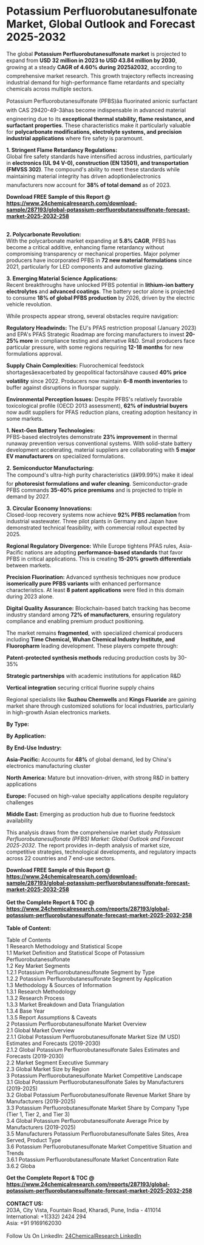<h1>Potassium Perfluorobutanesulfonate Market, Global Outlook and Forecast 2025-2032</h1><p>The global <strong>Potassium Perfluorobutanesulfonate market</strong> is projected to expand from <strong>USD 32 million in 2023 to USD 43.84 million by 2030</strong>, growing at a steady <strong>CAGR of 4.60% during 2025â2032</strong>, according to comprehensive market research. This growth trajectory reflects increasing industrial demand for high-performance flame retardants and specialty chemicals across multiple sectors.</p><p>Potassium Perfluorobutanesulfonate (PFBS)âa fluorinated anionic surfactant with CAS 29420-49-3âhas become indispensable in advanced material engineering due to its <strong>exceptional thermal stability, flame resistance, and surfactant properties</strong>. These characteristics make it particularly valuable for <strong>polycarbonate modifications, electrolyte systems, and precision industrial applications</strong> where fire safety is paramount.</p><p><strong>1. Stringent Flame Retardancy Regulations:</strong><br>
Global fire safety standards have intensified across industries, particularly in <strong>electronics (UL 94 V-0), construction (EN 13501), and transportation (FMVSS 302)</strong>. The compound's ability to meet these standards while maintaining material integrity has driven adoptionâelectronics manufacturers now account for <strong>38% of total demand</strong> as of 2023.</p><div><b>Download FREE Sample of this Report @ 
            <a href="https://www.24chemicalresearch.com/download-sample/287193/global-potassium-perfluorobutanesulfonate-forecast-market-2025-2032-258">
            https://www.24chemicalresearch.com/download-sample/287193/global-potassium-perfluorobutanesulfonate-forecast-market-2025-2032-258</a></b></div><br><p><strong>2. Polycarbonate Revolution:</strong><br>
With the polycarbonate market expanding at <strong>5.8% CAGR</strong>, PFBS has become a critical additive, enhancing flame retardancy without compromising transparency or mechanical properties. Major polymer producers have incorporated PFBS in <strong>72 new material formulations</strong> since 2021, particularly for LED components and automotive glazing.</p><p><strong>3. Emerging Material Science Applications:</strong><br>
Recent breakthroughs have unlocked PFBS potential in <strong>lithium-ion battery electrolytes</strong> and <strong>advanced coatings</strong>. The battery sector alone is projected to consume <strong>18% of global PFBS production</strong> by 2026, driven by the electric vehicle revolution.</p><p>While prospects appear strong, several obstacles require navigation:</p><p><strong>Regulatory Headwinds:</strong> The EU's PFAS restriction proposal (January 2023) and EPA's PFAS Strategic Roadmap are forcing manufacturers to invest <strong>20-25% more</strong> in compliance testing and alternative R&amp;D. Small producers face particular pressure, with some regions requiring <strong>12-18 months</strong> for new formulations approval.</p><p><strong>Supply Chain Complexities:</strong> Fluorochemical feedstock shortagesâexacerbated by geopolitical factorsâhave caused <strong>40% price volatility</strong> since 2022. Producers now maintain <strong>6-8 month inventories</strong> to buffer against disruptions in fluorspar supply.</p><p><strong>Environmental Perception Issues:</strong> Despite PFBS's relatively favorable toxicological profile (OECD 2013 assessment), <strong>62% of industrial buyers</strong> now audit suppliers for PFAS reduction plans, creating adoption hesitancy in some markets.</p><p><strong>1. Next-Gen Battery Technologies:</strong><br>
PFBS-based electrolytes demonstrate <strong>23% improvement</strong> in thermal runaway prevention versus conventional systems. With solid-state battery development accelerating, material suppliers are collaborating with <strong>5 major EV manufacturers</strong> on specialized formulations.</p><p><strong>2. Semiconductor Manufacturing:</strong><br>
The compound's ultra-high purity characteristics (â¥99.99%) make it ideal for <strong>photoresist formulations and wafer cleaning</strong>. Semiconductor-grade PFBS commands <strong>35-40% price premiums</strong> and is projected to triple in demand by 2027.</p><p><strong>3. Circular Economy Innovations:</strong><br>
Closed-loop recovery systems now achieve <strong>92% PFBS reclamation</strong> from industrial wastewater. Three pilot plants in Germany and Japan have demonstrated technical feasibility, with commercial rollout expected by 2025.</p><p><strong>Regional Regulatory Divergence:</strong> While Europe tightens PFAS rules, Asia-Pacific nations are adopting <strong>performance-based standards</strong> that favor PFBS in critical applications. This is creating <strong>15-20% growth differentials</strong> between markets.</p><p><strong>Precision Fluorination:</strong> Advanced synthesis techniques now produce <strong>isomerically pure PFBS variants</strong> with enhanced performance characteristics. At least <strong>8 patent applications</strong> were filed in this domain during 2023 alone.</p><p><strong>Digital Quality Assurance:</strong> Blockchain-based batch tracking has become industry standard among <strong>72% of manufacturers</strong>, ensuring regulatory compliance and enabling premium product positioning.</p><p>The market remains <strong>fragmented</strong>, with specialized chemical producers including <strong>Time Chemical, Wuhan Chemical Industry Institute, and Fluoropharm</strong> leading development. These players compete through:</p><p><strong>Patent-protected synthesis methods</strong> reducing production costs by 30-35%</p><p><strong>Strategic partnerships</strong> with academic institutions for application R&amp;D</p><p><strong>Vertical integration</strong> securing critical fluorine supply chains</p><p>Regional specialists like <strong>Suzhou Chemwells</strong> and <strong>Kings Fluoride</strong> are gaining market share through customized solutions for local industries, particularly in high-growth Asian electronics markets.</p><p><strong>By Type:</strong></p><p><strong>By Application:</strong></p><p><strong>By End-Use Industry:</strong></p><p><strong>Asia-Pacific:</strong> Accounts for <strong>48%</strong> of global demand, led by China's electronics manufacturing cluster</p><p><strong>North America:</strong> Mature but innovation-driven, with strong R&amp;D in battery applications</p><p><strong>Europe:</strong> Focused on high-value specialty applications despite regulatory challenges</p><p><strong>Middle East:</strong> Emerging as production hub due to fluorine feedstock availability</p><p>This analysis draws from the comprehensive market study <em>Potassium Perfluorobutanesulfonate (PFBS) Market: Global Outlook and Forecast 2025-2032</em>. The report provides in-depth analysis of market size, competitive strategies, technological developments, and regulatory impacts across 22 countries and 7 end-use sectors.</p><div><b>Download FREE Sample of this Report @ 
            <a href="https://www.24chemicalresearch.com/download-sample/287193/global-potassium-perfluorobutanesulfonate-forecast-market-2025-2032-258">
            https://www.24chemicalresearch.com/download-sample/287193/global-potassium-perfluorobutanesulfonate-forecast-market-2025-2032-258</a></b></div><br><div><b>Get the Complete Report & TOC @ 
            <a href="https://www.24chemicalresearch.com/reports/287193/global-potassium-perfluorobutanesulfonate-forecast-market-2025-2032-258">
            https://www.24chemicalresearch.com/reports/287193/global-potassium-perfluorobutanesulfonate-forecast-market-2025-2032-258</a></b></div><br>
            <b>Table of Content:</b><p>Table of Contents<br />
1 Research Methodology and Statistical Scope<br />
1.1 Market Definition and Statistical Scope of Potassium Perfluorobutanesulfonate<br />
1.2 Key Market Segments<br />
1.2.1 Potassium Perfluorobutanesulfonate Segment by Type<br />
1.2.2 Potassium Perfluorobutanesulfonate Segment by Application<br />
1.3 Methodology & Sources of Information<br />
1.3.1 Research Methodology<br />
1.3.2 Research Process<br />
1.3.3 Market Breakdown and Data Triangulation<br />
1.3.4 Base Year<br />
1.3.5 Report Assumptions & Caveats<br />
2 Potassium Perfluorobutanesulfonate Market Overview<br />
2.1 Global Market Overview<br />
2.1.1 Global Potassium Perfluorobutanesulfonate Market Size (M USD) Estimates and Forecasts (2019-2030)<br />
2.1.2 Global Potassium Perfluorobutanesulfonate Sales Estimates and Forecasts (2019-2030)<br />
2.2 Market Segment Executive Summary<br />
2.3 Global Market Size by Region<br />
3 Potassium Perfluorobutanesulfonate Market Competitive Landscape<br />
3.1 Global Potassium Perfluorobutanesulfonate Sales by Manufacturers (2019-2025)<br />
3.2 Global Potassium Perfluorobutanesulfonate Revenue Market Share by Manufacturers (2019-2025)<br />
3.3 Potassium Perfluorobutanesulfonate Market Share by Company Type (Tier 1, Tier 2, and Tier 3)<br />
3.4 Global Potassium Perfluorobutanesulfonate Average Price by Manufacturers (2019-2025)<br />
3.5 Manufacturers Potassium Perfluorobutanesulfonate Sales Sites, Area Served, Product Type<br />
3.6 Potassium Perfluorobutanesulfonate Market Competitive Situation and Trends<br />
3.6.1 Potassium Perfluorobutanesulfonate Market Concentration Rate<br />
3.6.2 Globa</p><div><b>Get the Complete Report & TOC @ 
            <a href="https://www.24chemicalresearch.com/reports/287193/global-potassium-perfluorobutanesulfonate-forecast-market-2025-2032-258">
            https://www.24chemicalresearch.com/reports/287193/global-potassium-perfluorobutanesulfonate-forecast-market-2025-2032-258</a></b></div><br><b>CONTACT US:</b><br>
            203A, City Vista, Fountain Road, Kharadi, Pune, India - 411014<br>
            International: +1(332) 2424 294<br>
            Asia: +91 9169162030 <br><br>
            Follow Us On LinkedIn: <a href="https://www.linkedin.com/company/24chemicalresearch/">24ChemicalResearch LinkedIn</a>